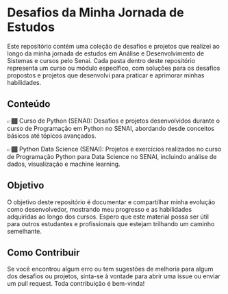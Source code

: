 # Desafios da Minha Jornada de Estudos

Este repositório contém uma coleção de desafios e projetos que realizei ao longo da minha jornada de estudos em Análise e Desenvolvimento de Sistemas e cursos pelo Senai. Cada pasta dentro deste repositório representa um curso ou módulo específico, com soluções para os desafios propostos e projetos que desenvolvi para praticar e aprimorar minhas habilidades.

## Conteúdo

👉🏾 Curso de Python (SENAI): Desafios e projetos desenvolvidos durante o curso de Programação em Python no SENAI, abordando desde conceitos básicos até tópicos avançados.

👉🏾 Python Data Science (SENAI): Projetos e exercícios realizados no curso de Programação Python para Data Science no SENAI, incluindo análise de dados, visualização e machine learning.


## Objetivo

O objetivo deste repositório é documentar e compartilhar minha evolução como desenvolvedor, mostrando meu progresso e as habilidades adquiridas ao longo dos cursos. Espero que este material possa ser útil para outros estudantes e profissionais que estejam trilhando um caminho semelhante.


## Como Contribuir

Se você encontrou algum erro ou tem sugestões de melhoria para algum dos desafios ou projetos, sinta-se à vontade para abrir uma issue ou enviar um pull request. Toda contribuição é bem-vinda!
